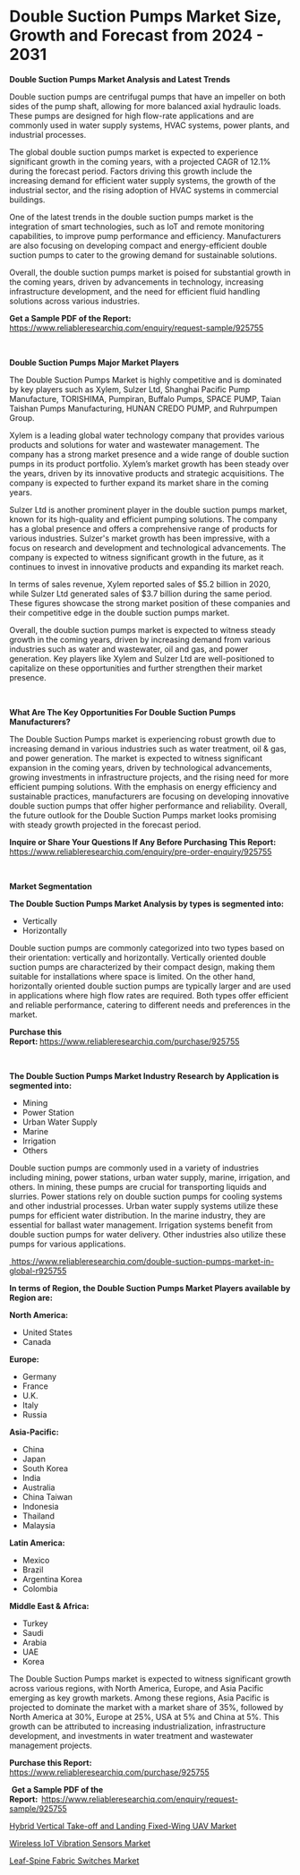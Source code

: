 <p><h1>Double Suction Pumps Market Size, Growth and Forecast from 2024 - 2031</h1></p><p><strong>Double Suction Pumps Market Analysis and Latest Trends</strong></p>
<p><p>Double suction pumps are centrifugal pumps that have an impeller on both sides of the pump shaft, allowing for more balanced axial hydraulic loads. These pumps are designed for high flow-rate applications and are commonly used in water supply systems, HVAC systems, power plants, and industrial processes.</p><p>The global double suction pumps market is expected to experience significant growth in the coming years, with a projected CAGR of 12.1% during the forecast period. Factors driving this growth include the increasing demand for efficient water supply systems, the growth of the industrial sector, and the rising adoption of HVAC systems in commercial buildings.</p><p>One of the latest trends in the double suction pumps market is the integration of smart technologies, such as IoT and remote monitoring capabilities, to improve pump performance and efficiency. Manufacturers are also focusing on developing compact and energy-efficient double suction pumps to cater to the growing demand for sustainable solutions.</p><p>Overall, the double suction pumps market is poised for substantial growth in the coming years, driven by advancements in technology, increasing infrastructure development, and the need for efficient fluid handling solutions across various industries.</p></p>
<p><strong>Get a Sample PDF of the Report:&nbsp;</strong> <a href="https://www.reliableresearchiq.com/enquiry/request-sample/925755">https://www.reliableresearchiq.com/enquiry/request-sample/925755</a></p>
<p>&nbsp;</p>
<p><strong>Double Suction Pumps Major Market Players</strong></p>
<p><p>The Double Suction Pumps Market is highly competitive and is dominated by key players such as Xylem, Sulzer Ltd, Shanghai Pacific Pump Manufacture, TORISHIMA, Pumpiran, Buffalo Pumps, SPACE PUMP, Taian Taishan Pumps Manufacturing, HUNAN CREDO PUMP, and Ruhrpumpen Group.</p><p>Xylem is a leading global water technology company that provides various products and solutions for water and wastewater management. The company has a strong market presence and a wide range of double suction pumps in its product portfolio. Xylem’s market growth has been steady over the years, driven by its innovative products and strategic acquisitions. The company is expected to further expand its market share in the coming years.</p><p>Sulzer Ltd is another prominent player in the double suction pumps market, known for its high-quality and efficient pumping solutions. The company has a global presence and offers a comprehensive range of products for various industries. Sulzer's market growth has been impressive, with a focus on research and development and technological advancements. The company is expected to witness significant growth in the future, as it continues to invest in innovative products and expanding its market reach.</p><p>In terms of sales revenue, Xylem reported sales of $5.2 billion in 2020, while Sulzer Ltd generated sales of $3.7 billion during the same period. These figures showcase the strong market position of these companies and their competitive edge in the double suction pumps market.</p><p>Overall, the double suction pumps market is expected to witness steady growth in the coming years, driven by increasing demand from various industries such as water and wastewater, oil and gas, and power generation. Key players like Xylem and Sulzer Ltd are well-positioned to capitalize on these opportunities and further strengthen their market presence.</p></p>
<p>&nbsp;</p>
<p><strong>What Are The Key Opportunities For Double Suction Pumps Manufacturers?</strong></p>
<p><p>The Double Suction Pumps market is experiencing robust growth due to increasing demand in various industries such as water treatment, oil & gas, and power generation. The market is expected to witness significant expansion in the coming years, driven by technological advancements, growing investments in infrastructure projects, and the rising need for more efficient pumping solutions. With the emphasis on energy efficiency and sustainable practices, manufacturers are focusing on developing innovative double suction pumps that offer higher performance and reliability. Overall, the future outlook for the Double Suction Pumps market looks promising with steady growth projected in the forecast period.</p></p>
<p><strong>Inquire or Share Your Questions If Any Before Purchasing This Report:</strong> <a href="https://www.reliableresearchiq.com/enquiry/pre-order-enquiry/925755">https://www.reliableresearchiq.com/enquiry/pre-order-enquiry/925755</a></p>
<p>&nbsp;</p>
<p><strong>Market Segmentation</strong></p>
<p><strong>The Double Suction Pumps Market Analysis by types is segmented into:</strong></p>
<p><ul><li>Vertically</li><li>Horizontally</li></ul></p>
<p><p>Double suction pumps are commonly categorized into two types based on their orientation: vertically and horizontally. Vertically oriented double suction pumps are characterized by their compact design, making them suitable for installations where space is limited. On the other hand, horizontally oriented double suction pumps are typically larger and are used in applications where high flow rates are required. Both types offer efficient and reliable performance, catering to different needs and preferences in the market.</p></p>
<p><strong>Purchase this Report:&nbsp;</strong><a href="https://www.reliableresearchiq.com/purchase/925755">https://www.reliableresearchiq.com/purchase/925755</a></p>
<p>&nbsp;</p>
<p><strong>The Double Suction Pumps Market Industry Research by Application is segmented into:</strong></p>
<p><ul><li>Mining</li><li>Power Station</li><li>Urban Water Supply</li><li>Marine</li><li>Irrigation</li><li>Others</li></ul></p>
<p><p>Double suction pumps are commonly used in a variety of industries including mining, power stations, urban water supply, marine, irrigation, and others. In mining, these pumps are crucial for transporting liquids and slurries. Power stations rely on double suction pumps for cooling systems and other industrial processes. Urban water supply systems utilize these pumps for efficient water distribution. In the marine industry, they are essential for ballast water management. Irrigation systems benefit from double suction pumps for water delivery. Other industries also utilize these pumps for various applications.</p></p>
<p><a href="https://www.reliableresearchiq.com/double-suction-pumps-market-in-global-r925755">&nbsp;https://www.reliableresearchiq.com/double-suction-pumps-market-in-global-r925755</a></p>
<p><strong>In terms of Region, the Double Suction Pumps Market Players available by Region are:</strong></p>
<p>
    <p> <strong> North America: </strong>
        <ul>
            <li>United States</li>
            <li>Canada</li>
        </ul>
        </p> 
    <p> <strong> Europe: </strong>
        <ul>
            <li>Germany</li>
            <li>France</li>
            <li>U.K.</li>
            <li>Italy</li>
            <li>Russia</li>
        </ul>
        </p> 
    <p> <strong> Asia-Pacific: </strong>
        <ul>
            <li>China</li>
            <li>Japan</li>
            <li>South Korea</li>
            <li>India</li>
            <li>Australia</li>
            <li>China Taiwan</li>
            <li>Indonesia</li>
            <li>Thailand</li>
            <li>Malaysia</li>
        </ul>
        </p> 
    <p> <strong> Latin America: </strong>
        <ul>
            <li>Mexico</li>
            <li>Brazil</li>
            <li>Argentina Korea</li>
            <li>Colombia</li>
        </ul>
        </p> 
    <p> <strong> Middle East & Africa: </strong>
        <ul>
            <li>Turkey</li>
            <li>Saudi</li>
            <li>Arabia</li>
            <li>UAE</li>
            <li>Korea</li>
        </ul>
    </p>
    </p>
<p><p>The Double Suction Pumps market is expected to witness significant growth across various regions, with North America, Europe, and Asia Pacific emerging as key growth markets. Among these regions, Asia Pacific is projected to dominate the market with a market share of 35%, followed by North America at 30%, Europe at 25%, USA at 5% and China at 5%. This growth can be attributed to increasing industrialization, infrastructure development, and investments in water treatment and wastewater management projects.</p></p>
<p><strong>Purchase this Report: </strong><a href="https://www.reliableresearchiq.com/purchase/925755">https://www.reliableresearchiq.com/purchase/925755</a></p>
<p>&nbsp;<strong>Get a Sample PDF of the Report:&nbsp;&nbsp;</strong><a href="https://www.reliableresearchiq.com/enquiry/request-sample/925755">https://www.reliableresearchiq.com/enquiry/request-sample/925755</a></p>
<p><strong></strong></p>
<p><p><a href="https://github.com/traceygray97887/Market-Research-Report-List-1/blob/main/hybrid-vertical-take-off-and-landing-fixed-wing-uav-market.md">Hybrid Vertical Take-off and Landing Fixed-Wing UAV Market</a></p><p><a href="https://github.com/colme52/Market-Research-Report-List-1/blob/main/wireless-iot-vibration-sensors-market.md">Wireless IoT Vibration Sensors Market</a></p><p><a href="https://github.com/lesliranch56456/Market-Research-Report-List-1/blob/main/leaf-spine-fabric-switches-market.md">Leaf-Spine Fabric Switches Market</a></p></p>